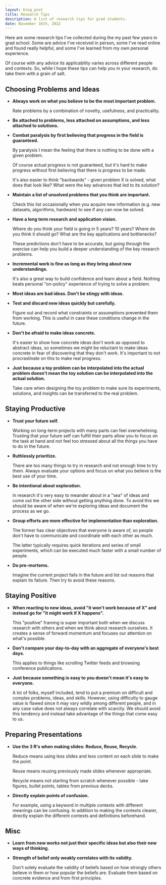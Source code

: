 ```yaml
---
layout: blog_post
title: Research Tips
description: A list of research tips for grad students.
date: November 16th, 2022
---
```


Here are some research tips I've collected during the my past few years in grad school.
Some are advice I've received in person, some I've read online and found really helpful, and some I've learned from my own personal experience.

Of course with any advice its applicability varies across different people and contexts.
So, while I hope these tips can help you in your research, do take them with a grain of salt.

## Choosing Problems and Ideas

- **Always work on what you believe to be the most important problem.**

  Rate problems by a combination of novelty, usefulness, and practicality. 

- **Be attached to problems, less attached on assumptions, and less attached to solutions.**

- **Combat paralysis by first believing that progress in the field is guaranteed.**

  By paralysis I mean the feeling that there is nothing to be done with a given problem.

  Of course actual progress is not guaranteed, but it's hard to make progress without first believing that there is progress to be made.

  It's also easier to think "backwards" - given problem X is solved, what does that look like? What were the key advances that led to its solution?

- **Maintain a list of unsolved problems that you think are important.**

  Check this list occasionally when you acquire new information (e.g. new datasets, algorithms, hardware) to see if any can now be solved.

- **Have a long term research and application vision.**

  Where do you think your field is going in 5 years? 10 years? Where do you think it should go? What are the key applications and bottlenecks?
  
  These predictions don't have to be accurate, but going through the exercise can help you build a deeper understanding of the key research problems.

- **Incremental work is fine as long as they bring about new understandings.**
    
  It's also a great way to build confidence and learn about a field. Nothing beats personal "on-policy" experience of trying to solve a problem.

- **Most ideas are bad ideas. Don't be stingy with ideas.**

- **Test and discard new ideas quickly but carefully.**

  Figure out and record what constraints or assumptions prevented them from working. This is useful in case these conditions change in the future.

- **Don't be afraid to make ideas concrete.**
  
  It's easier to show how concrete ideas don't work as opposed to abstract ideas, so sometimes we might be reluctant to make ideas concrete in fear of discovering that they don't work. It's important to not procrastinate on this to make real progress.
  
- **Just because a toy problem can be interpolated into the actual problem doesn't mean the toy solution can be interpolated into the actual solution.**

  Take care when designing the toy problem to make sure its experiments, solutions, and insights can be transferred to the real problem. 

## Staying Productive

- **Trust your future self.**

  Working on long-term projects with many parts can feel overwhelming. Trusting that your future self can fulfill their parts allow you to focus on the task at hand and not feel too stressed about all the things you have to do in the future.

- **Ruthlessly prioritize.**

  There are too many things to try in research and not enough time to try them. Always evaluate your options and focus on what you believe is the best use of your time.

- **Be intentional about exploration.**

  In research it's very easy to meander about in a "sea" of ideas and come out the other side without getting anything done. To avoid this we should be aware of when we're exploring ideas and document the process as we go.

- **Group efforts are more effective for implementation than exploration.**

  The former has clear objectives that everyone is aware of, so people don't have to communicate and coordinate with each other as much. 

  The latter typically requires quick iterations and series of small experiments, which can be executed much faster with a small number of people.  

- **Do pre-mortems.**

  Imagine the current project fails in the future and list out reasons that explain its failure. Then try to avoid these reasons.

## Staying Positive

- **When reacting to new ideas, avoid "it won't work because of X" and instead go for "it might work if X happens".**

  This "positive" framing is super important both when we discuss research with others and when we think about research ourselves. It creates a sense of forward momentum and focuses our attention on what's possible.

- **Don't compare your day-to-day with an aggregate of everyone's best days.**

  This applies to things like scrolling Twitter feeds and browsing conference publications.

- **Just because something is easy to you doesn't mean it's easy to everyone.**

  A lot of folks, myself included, tend to put a premium on difficult and complex problems, ideas, and skills. However, using difficulty to gauge value is flawed since it may vary wildly among different people, and in any case value does not always correlate with scarcity. We should avoid this tendency and instead take advantage of the things that come easy to us.

## Preparing Presentations

- **Use the 3 R's when making slides: Reduce, Reuse, Recycle.**

  Reduce means using less slides and less content on each slide to make the point.

  Reuse means reusing previously made slides whenever appropriate. 

  Recycle means not starting from scratch whenever possible - take figures, bullet points, tables from previous decks.

- **Directly explain points of confusion.**

  For example, using a keyword in multiple contexts with different meanings can be confusing. 
  In addition to making the contexts clearer, directly explain the different contexts and definitions beforehand.

## Misc

- **Learn from new works not just their specific ideas but also their new ways of thinking.**

- **Strength of belief only weakly correlates with its validity.**

  Don't solely evaluate the validity of beliefs based on how strongly others believe in them or how popular the beliefs are. Evaluate them based on concrete evidence and from first principles.
